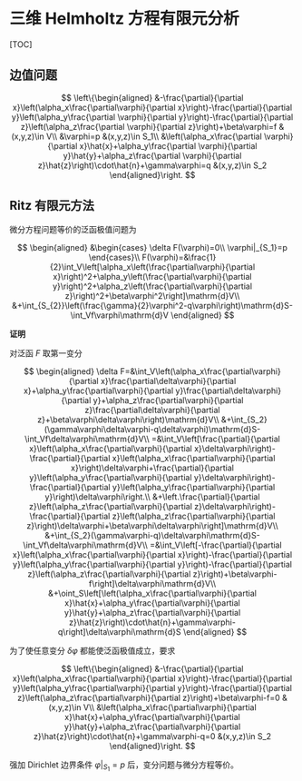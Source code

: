# 三维 Helmholtz 方程有限元分析

[TOC]

## 边值问题

$$
\left\{\begin{aligned}
    &-\frac{\partial}{\partial x}\left(\alpha_x\frac{\partial\varphi}{\partial x}\right)-\frac{\partial}{\partial y}\left(\alpha_y\frac{\partial \varphi}{\partial y}\right)-\frac{\partial}{\partial z}\left(\alpha_z\frac{\partial \varphi}{\partial z}\right)+\beta\varphi=f &(x,y,z)\in V\\
    &\varphi=p &(x,y,z)\in S_1\\
    &\left(\alpha_x\frac{\partial \varphi}{\partial x}\hat{x}+\alpha_y\frac{\partial \varphi}{\partial y}\hat{y}+\alpha_z\frac{\partial \varphi}{\partial z}\hat{z}\right)\cdot\hat{n}+\gamma\varphi=q &(x,y,z)\in S_2
\end{aligned}\right.
$$

## Ritz 有限元方法

微分方程问题等价的泛函极值问题为

$$
\begin{aligned}
    &\begin{cases}
        \delta F(\varphi)=0\\
        \varphi|_{S_1}=p
    \end{cases}\\
    F(\varphi)=&\frac{1}{2}\int_V\left[\alpha_x\left(\frac{\partial\varphi}{\partial x}\right)^2+\alpha_y\left(\frac{\partial\varphi}{\partial y}\right)^2+\alpha_z\left(\frac{\partial\varphi}{\partial z}\right)^2+\beta\varphi^2\right]\mathrm{d}V\\
    &+\int_{S_{2}}\left(\frac{\gamma}{2}\varphi^2-q\varphi\right)\mathrm{d}S-\int_Vf\varphi\mathrm{d}V
\end{aligned}
$$

**证明**

对泛函 $F$ 取第一变分

$$
\begin{aligned}
    \delta F=&\int_V\left(\alpha_x\frac{\partial\varphi}{\partial x}\frac{\partial\delta\varphi}{\partial x}+\alpha_y\frac{\partial\varphi}{\partial y}\frac{\partial\delta\varphi}{\partial y}+\alpha_z\frac{\partial\varphi}{\partial z}\frac{\partial\delta\varphi}{\partial z}+\beta\varphi\delta\varphi\right)\mathrm{d}V\\
    &+\int_{S_2}(\gamma\varphi\delta\varphi-q\delta\varphi)\mathrm{d}S-\int_Vf\delta\varphi\mathrm{d}V\\
    =&\int_V\left[\frac{\partial}{\partial x}\left(\alpha_x\frac{\partial\varphi}{\partial x}\delta\varphi\right)-\frac{\partial}{\partial x}\left(\alpha_x\frac{\partial\varphi}{\partial x}\right)\delta\varphi+\frac{\partial}{\partial y}\left(\alpha_y\frac{\partial\varphi}{\partial y}\delta\varphi\right)-\frac{\partial}{\partial y}\left(\alpha_y\frac{\partial\varphi}{\partial y}\right)\delta\varphi\right.\\
    &+\left.\frac{\partial}{\partial z}\left(\alpha_z\frac{\partial\varphi}{\partial z}\delta\varphi\right)-\frac{\partial}{\partial z}\left(\alpha_z\frac{\partial\varphi}{\partial z}\right)\delta\varphi+\beta\varphi\delta\varphi\right]\mathrm{d}V\\
    &+\int_{S_2}(\gamma\varphi-q)\delta\varphi\mathrm{d}S-\int_Vf\delta\varphi\mathrm{d}V\\
    =&\int_V\left[-\frac{\partial}{\partial x}\left(\alpha_x\frac{\partial\varphi}{\partial x}\right)-\frac{\partial}{\partial y}\left(\alpha_y\frac{\partial\varphi}{\partial y}\right)-\frac{\partial}{\partial z}\left(\alpha_z\frac{\partial\varphi}{\partial z}\right)+\beta\varphi-f\right]\delta\varphi\mathrm{d}V\\
    &+\oint_S\left[\left(\alpha_x\frac{\partial\varphi}{\partial x}\hat{x}+\alpha_y\frac{\partial\varphi}{\partial y}\hat{y}+\alpha_z\frac{\partial\varphi}{\partial z}\hat{z}\right)\cdot\hat{n}+\gamma\varphi-q\right]\delta\varphi\mathrm{d}S
\end{aligned}
$$

为了使任意变分 $\delta\varphi$ 都能使泛函极值成立，要求

$$
\left\{\begin{aligned}
    &-\frac{\partial}{\partial x}\left(\alpha_x\frac{\partial\varphi}{\partial x}\right)-\frac{\partial}{\partial y}\left(\alpha_y\frac{\partial\varphi}{\partial y}\right)-\frac{\partial}{\partial z}\left(\alpha_z\frac{\partial\varphi}{\partial z}\right)+\beta\varphi-f=0 &(x,y,z)\in V\\
    &\left(\alpha_x\frac{\partial\varphi}{\partial x}\hat{x}+\alpha_y\frac{\partial\varphi}{\partial y}\hat{y}+\alpha_z\frac{\partial\varphi}{\partial z}\hat{z}\right)\cdot\hat{n}+\gamma\varphi-q=0 &(x,y,z)\in S_2
\end{aligned}\right.
$$

强加 Dirichlet 边界条件 $\varphi|_{S_1}=p$ 后，变分问题与微分方程等价。